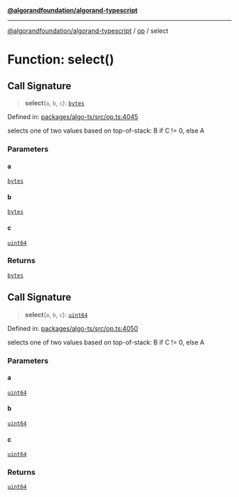 [**@algorandfoundation/algorand-typescript**](../../../README.md)

***

[@algorandfoundation/algorand-typescript](../../../README.md) / [op](../README.md) / select

# Function: select()

## Call Signature

> **select**(`a`, `b`, `c`): [`bytes`](../../../type-aliases/bytes.md)

Defined in: [packages/algo-ts/src/op.ts:4045](https://github.com/algorandfoundation/puya-ts/blob/14c9827d80da81ff08b4923e997ba22be04aa0db/packages/algo-ts/src/op.ts#L4045)

selects one of two values based on top-of-stack: B if C != 0, else A

### Parameters

#### a

[`bytes`](../../../type-aliases/bytes.md)

#### b

[`bytes`](../../../type-aliases/bytes.md)

#### c

[`uint64`](../../../type-aliases/uint64.md)

### Returns

[`bytes`](../../../type-aliases/bytes.md)

## Call Signature

> **select**(`a`, `b`, `c`): [`uint64`](../../../type-aliases/uint64.md)

Defined in: [packages/algo-ts/src/op.ts:4050](https://github.com/algorandfoundation/puya-ts/blob/14c9827d80da81ff08b4923e997ba22be04aa0db/packages/algo-ts/src/op.ts#L4050)

selects one of two values based on top-of-stack: B if C != 0, else A

### Parameters

#### a

[`uint64`](../../../type-aliases/uint64.md)

#### b

[`uint64`](../../../type-aliases/uint64.md)

#### c

[`uint64`](../../../type-aliases/uint64.md)

### Returns

[`uint64`](../../../type-aliases/uint64.md)
